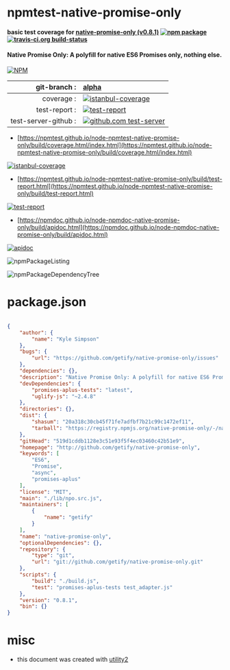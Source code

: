# npmtest-native-promise-only

#### basic test coverage for  [native-promise-only (v0.8.1)](http://github.com/getify/native-promise-only)  [![npm package](https://img.shields.io/npm/v/npmtest-native-promise-only.svg?style=flat-square)](https://www.npmjs.org/package/npmtest-native-promise-only) [![travis-ci.org build-status](https://api.travis-ci.org/npmtest/node-npmtest-native-promise-only.svg)](https://travis-ci.org/npmtest/node-npmtest-native-promise-only)

#### Native Promise Only: A polyfill for native ES6 Promises **only**, nothing else.

[![NPM](https://nodei.co/npm/native-promise-only.png?downloads=true&downloadRank=true&stars=true)](https://www.npmjs.com/package/native-promise-only)

| git-branch : | [alpha](https://github.com/npmtest/node-npmtest-native-promise-only/tree/alpha)|
|--:|:--|
| coverage : | [![istanbul-coverage](https://npmtest.github.io/node-npmtest-native-promise-only/build/coverage.badge.svg)](https://npmtest.github.io/node-npmtest-native-promise-only/build/coverage.html/index.html)|
| test-report : | [![test-report](https://npmtest.github.io/node-npmtest-native-promise-only/build/test-report.badge.svg)](https://npmtest.github.io/node-npmtest-native-promise-only/build/test-report.html)|
| test-server-github : | [![github.com test-server](https://npmtest.github.io/node-npmtest-native-promise-only/GitHub-Mark-32px.png)](https://npmtest.github.io/node-npmtest-native-promise-only/build/app/index.html) | | build-artifacts : | [![build-artifacts](https://npmtest.github.io/node-npmtest-native-promise-only/glyphicons_144_folder_open.png)](https://github.com/npmtest/node-npmtest-native-promise-only/tree/gh-pages/build)|

- [https://npmtest.github.io/node-npmtest-native-promise-only/build/coverage.html/index.html](https://npmtest.github.io/node-npmtest-native-promise-only/build/coverage.html/index.html)

[![istanbul-coverage](https://npmtest.github.io/node-npmtest-native-promise-only/build/screenCapture.buildCi.browser.%252Ftmp%252Fbuild%252Fcoverage.lib.html.png)](https://npmtest.github.io/node-npmtest-native-promise-only/build/coverage.html/index.html)

- [https://npmtest.github.io/node-npmtest-native-promise-only/build/test-report.html](https://npmtest.github.io/node-npmtest-native-promise-only/build/test-report.html)

[![test-report](https://npmtest.github.io/node-npmtest-native-promise-only/build/screenCapture.buildCi.browser.%252Ftmp%252Fbuild%252Ftest-report.html.png)](https://npmtest.github.io/node-npmtest-native-promise-only/build/test-report.html)

- [https://npmdoc.github.io/node-npmdoc-native-promise-only/build/apidoc.html](https://npmdoc.github.io/node-npmdoc-native-promise-only/build/apidoc.html)

[![apidoc](https://npmdoc.github.io/node-npmdoc-native-promise-only/build/screenCapture.buildCi.browser.%252Ftmp%252Fbuild%252Fapidoc.html.png)](https://npmdoc.github.io/node-npmdoc-native-promise-only/build/apidoc.html)

![npmPackageListing](https://npmtest.github.io/node-npmtest-native-promise-only/build/screenCapture.npmPackageListing.svg)

![npmPackageDependencyTree](https://npmtest.github.io/node-npmtest-native-promise-only/build/screenCapture.npmPackageDependencyTree.svg)



# package.json

```json

{
    "author": {
        "name": "Kyle Simpson"
    },
    "bugs": {
        "url": "https://github.com/getify/native-promise-only/issues"
    },
    "dependencies": {},
    "description": "Native Promise Only: A polyfill for native ES6 Promises **only**, nothing else.",
    "devDependencies": {
        "promises-aplus-tests": "latest",
        "uglify-js": "~2.4.8"
    },
    "directories": {},
    "dist": {
        "shasum": "20a318c30cb45f71fe7adfbf7b21c99c1472ef11",
        "tarball": "https://registry.npmjs.org/native-promise-only/-/native-promise-only-0.8.1.tgz"
    },
    "gitHead": "519d1cddb1128e3c51e93f5f4ec03460c42b51e9",
    "homepage": "http://github.com/getify/native-promise-only",
    "keywords": [
        "ES6",
        "Promise",
        "async",
        "promises-aplus"
    ],
    "license": "MIT",
    "main": "./lib/npo.src.js",
    "maintainers": [
        {
            "name": "getify"
        }
    ],
    "name": "native-promise-only",
    "optionalDependencies": {},
    "repository": {
        "type": "git",
        "url": "git://github.com/getify/native-promise-only.git"
    },
    "scripts": {
        "build": "./build.js",
        "test": "promises-aplus-tests test_adapter.js"
    },
    "version": "0.8.1",
    "bin": {}
}
```



# misc
- this document was created with [utility2](https://github.com/kaizhu256/node-utility2)
